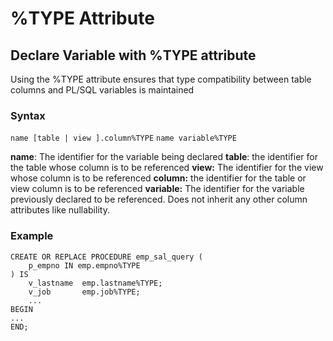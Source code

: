 # %TYPE Attribute

## Declare Variable with %TYPE attribute
Using the %TYPE attribute ensures that type compatibility between table columns and PL/SQL variables is maintained

### Syntax
`name [table | view ].column%TYPE`
`name variable%TYPE`

**name**: The identifier for the variable being declared
**table**: the identifier for the table whose column is to be referenced
**view:** The identifier for the view whose column is to be referenced
**column:** the identifier for the table or view column is to be referenced
**variable:** The identifier for the variable previously declared to be referenced. Does not inherit any other column attributes like nullability.

### Example
```PLSQL
CREATE OR REPLACE PROCEDURE emp_sal_query (
	p_empno	IN emp.empno%TYPE
) IS
	v_lastname	emp.lastname%TYPE;
	v_job		emp.job%TYPE;
	...
BEGIN
...
END;
```
